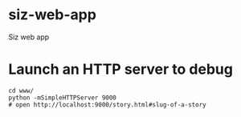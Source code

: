 # siz-web-app
Siz web app

# Launch an HTTP server to debug

```
cd www/
python -mSimpleHTTPServer 9000
# open http://localhost:9000/story.html#slug-of-a-story
```